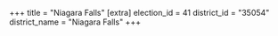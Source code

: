 +++
title = "Niagara Falls"
[extra]
election_id = 41
district_id = "35054"
district_name = "Niagara Falls"
+++
